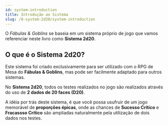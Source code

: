 ```yaml
---
id: system-introduction
title: Introdução ao Sistema
slug: /8-system-2d20/system-introduction
---
```


O *Fábulas & Goblins* se baseia em um sistema próprio de jogo que vamos referenciar neste livro como **Sistema 2d20**.

## O que é o Sistema 2d20?

Este sistema foi criado exclusivamente para ser utilizado com o RPG de Mesa do **Fábulas & Goblins**, mas pode ser facilmente adaptado para outros sistemas.

No **Sistema 2d20**, todos os testes realizados no jogo são realizados através do uso de **2 dados de 20 faces (D20)**.

A idéia por trás deste sistema, é que você possa usufruir de um jogo memorável de **proporções épicas**, onde as chances de **Sucesso Crítico** e **Fracassso Crítico** são ampliadas naturalmente pela utilização de dois dados nos testes.
